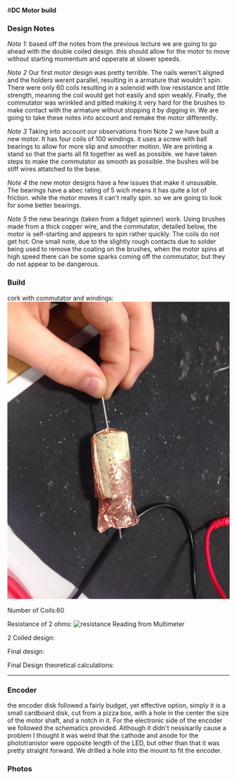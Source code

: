 
#**DC Motor build**

### **Design Notes**
*Note 1:* based off the notes from the previous lecture we are going to go ahead with the double coiled design. this should allow for the motor to move without starting momentum and opperate at slower speeds.

*Note 2* Our first motor design was pretty terrible. The nails weren't aligned and the holders werent parallel, resulting in a armature that wouldn't spin. There were only 60 coils resulting in a solenoid with low resistance and little strength, meaning the coil would get hot easily and spin weakly. Finally, the commutator was wrinkled and pitted making it very hard for the brushes to make contact with the armature without stopping it by digging in. We are going to take these notes into account and remake the motor differently.

*Note 3* Taking into account our observations from Note 2 we have built a new motor. It has four coils of 100 windings. it uses a screw with ball bearings to allow for more slip and smoother motion. We are printing a stand so that the parts all fit together as well as possible. we have taken steps to make the commutator as smooth as possible. the bushes will be stiff wires attatched to the base.

*Note 4* the new motor designs have a few issues that make it unsusable. The bearings have a abec rating of 5 wich means it has quite a lot of friction. while the motor moves it can't really spin. so we are going to look for some better bearings.
 
*Note 5* the new bearings (taken from a fidget spinner) work. Using brushes made from a thick copper wire, and the commutator, detailed below, the motor is self-starting and appears to spin rather quickly. The coils do not get hot. One small note, due to the slightly rough contacts due to solder being used to remove the coating on the brushes, when the motor spins at high speed there can be some sparks coming off the commutator, but they do not appear to be dangerous. 
### **Build**


cork with commutator and windings:
![cork with commutator and windings](https://github.com/noblegasses/Roco222/blob/master/Journal_Photos/Commutator.jpg)

Number of Coils:60

Resistance of 2 ohms: 
![resistance Reading from Multimeter](Journal/Journal_Photos/resistance.jpg)

2 Coiled design:

Final design:  

Final Design theoretical calculations:

---

### **Encoder**

the encoder disk followed a fairly budget, yet effective option, simply it is a small cardboard disk, cut from a pizza box, with a hole in the center the size of the motor shaft, and a notch in it. For the electronic side of the encoder we followed the schematics provided. Although it didn't nessisarily cause a problem I thought it was weird that the cathode and anode for the phototranistor were opposite length of the LED, but other than that it was pretty straight forward. We drilled a hole into the mount to fit the encoder.

### **Photos**


